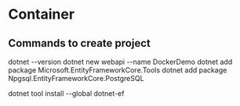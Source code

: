 # Container

## Commands to create project 
dotnet --version 
dotnet new webapi --name DockerDemo
dotnet add package Microsoft.EntityFrameworkCore.Tools 
dotnet add package Npgsql.EntityFrameworkCore.PostgreSQL


dotnet tool install --global dotnet-ef